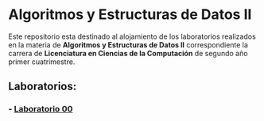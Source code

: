 # Algoritmos y Estructuras de Datos II

Este repositorio esta destinado al alojamiento de los laboratorios realizados en la materia de **Algoritmos y Estructuras de Datos II** correspondiente la carrera de **Licenciatura en Ciencias de la Computación** de segundo año primer cuatrimestre.

## Laboratorios:

### - [Laboratorio 00](./Laboratorio_00)